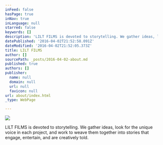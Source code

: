 ```yaml
---
inFeed: false
hasPage: true
inNav: true
inLanguage: null
starred: false
keywords: []
description: 'LILT FILMS is devoted to storytelling. We gather ideas, look for the unique voice in each project, and work to weave them together into stories that engage, entertain, and are creatively told.'
datePublished: '2016-04-02T21:52:58.091Z'
dateModified: '2016-04-02T21:52:05.373Z'
title: LILT FILMS
author: []
sourcePath: _posts/2016-04-02-about.md
published: true
authors: []
publisher:
  name: null
  domain: null
  url: null
  favicon: null
url: about/index.html
_type: WebPage

---
```

![](https://s3-us-west-2.amazonaws.com/the-grid-img/p/3295620824910ee9e18f1f00b200e70e22ae13b5.jpg)

LILT FILMS is devoted to storytelling. We gather ideas, look for the unique voice in each project, and work to weave them together into stories that engage, entertain, and are creatively told.